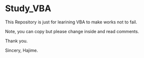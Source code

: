 # Study_VBA

This Repository is just for learining VBA to make works not to fail.

Note, you can copy but please change inside and read comments.


Thank you.


Sincery, Hajime.
